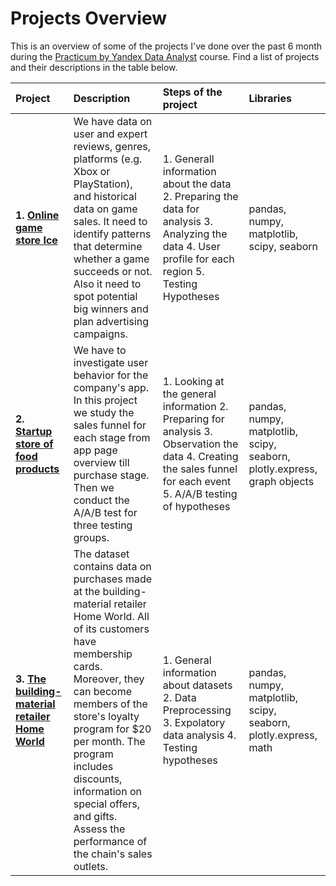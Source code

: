 #  Projects Overview
This is an overview of some of the projects I've done over the past 6 month during the [Practicum by Yandex Data Analyst](https://practicum.yandex.com/data-analyst) course. Find a list of projects and their descriptions in the table below.

|**Project**                    |**Description**                   |**Steps of the project**         |**Libraries**                    |
|:--------------------------|:------------------------------|:----------------------------|:----------------------------|
|**1. [Online game store Ice](https://github.com/KristinaPil/Practicum-by-Yandex-Projects/tree/main/games)**|We have data on user and expert reviews, genres, platforms (e.g. Xbox or PlayStation), and historical data on game sales. It need to identify patterns that determine whether a game succeeds or not. Also it need to spot potential big winners and plan advertising campaigns. |1. Generall information about the data 2. Preparing the data for analysis 3. Analyzing the data 4. User profile for each region 5. Testing Hypotheses|pandas, numpy, matplotlib, scipy, seaborn|
|**2. [Startup store of food products](https://github.com/KristinaPil/Practicum-by-Yandex-Projects/tree/main/food_store)**|We have to investigate user behavior for the company's app. In this project we study the sales funnel for each stage from app page overview till purchase stage. Then we conduct the A/A/B test for three testing groups.|1. Looking at the general information 2. Preparing for analysis 3. Observation the data 4. Creating the sales funnel for each event 5. A/A/B testing of hypotheses|pandas, numpy, matplotlib, scipy, seaborn, plotly.express, graph objects|
|**3. [The building-material retailer Home World](https://github.com/KristinaPil/Practicum-by-Yandex-Projects/tree/main/retail_sales)**|The dataset contains data on purchases made at the building-material retailer Home World. All of its customers have membership cards. Moreover, they can become members of the store's loyalty program for $20 per month. The program includes discounts, information on special offers, and gifts. Assess the performance of the chain's sales outlets.|1. General information about datasets 2. Data Preprocessing 3. Expolatory data analysis 4. Testing hypotheses|pandas, numpy, matplotlib, scipy, seaborn, plotly.express, math|
